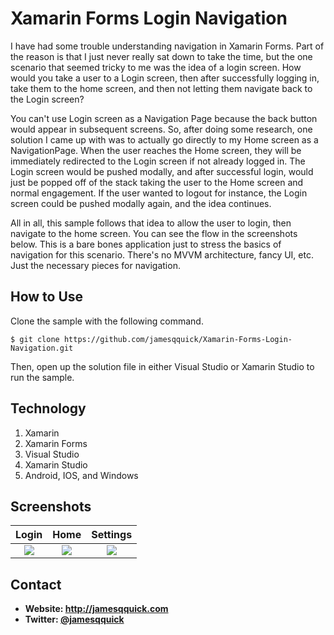 **Xamarin Forms Login Navigation**
======
 I have had some trouble understanding navigation in Xamarin Forms. Part of the reason is that I just never really sat down to take the time, but the one scenario that seemed tricky to me was the idea of a login screen.   How would you take a user to a Login screen, then after successfully logging in, take them to the home screen, and then not letting them navigate back to the Login screen?

You can't use Login screen as a Navigation Page because the back button would appear in subsequent screens.  So, after doing some research, one solution I came up with was to actually go directly to my Home screen as a NavigationPage. When the user reaches the Home screen, they will be immediately redirected to the Login screen if not already logged in.  The Login screen would be pushed modally, and after successful login, would just be popped off of the stack taking the user to the Home screen and normal engagement.  If the user wanted to logout for instance, the Login screen could be pushed modally again, and the idea continues.  

All in all, this sample follows that idea to allow the user to login, then navigate to the home screen.  You can see the flow in the screenshots below.  This is a bare bones application just to stress the basics of navigation for this scenario.  There's no MVVM architecture, fancy UI, etc. Just the necessary pieces for navigation.

## **How to Use**

Clone the sample with the following command.

```$ git clone https://github.com/jamesqquick/Xamarin-Forms-Login-Navigation.git ```

Then, open up the solution file in either Visual Studio or Xamarin Studio to run the sample.

## **Technology**

 1. Xamarin
 2. Xamarin Forms
 2. Visual Studio
 3. Xamarin Studio
 4. Android, IOS, and Windows

## **Screenshots**


Login               |  Home               |   Settings
:-------------------------:|:-------------------------:|:-------------------------:
![](https://raw.githubusercontent.com/jamesqquick/Xamarin-Forms-Login-Navigation/master/Screenshots/Screen%20Shot%202016-07-06%20at%201.25.04%20PM.png)  |  ![](https://raw.githubusercontent.com/jamesqquick/Xamarin-Forms-Login-Navigation/master/Screenshots/Screen%20Shot%202016-07-06%20at%201.25.14%20PM.png)  |  ![ ](https://raw.githubusercontent.com/jamesqquick/Xamarin-Forms-Login-Navigation/master/Screenshots/Screen%20Shot%202016-07-06%20at%201.25.17%20PM.png) 
 

## **Contact** ##
* **Website: http://jamesqquick.com**
* **Twitter: [@jamesqquick](https:**//**twitter.com/jamesqquick)**
